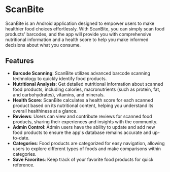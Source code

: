 # ScanBite

ScanBite is an Android application designed to empower users to make healthier food choices effortlessly. With ScanBite, you can simply scan food products' barcodes, and the app will provide you with comprehensive nutritional information and a health score to help you make informed decisions about what you consume.

## Features

- **Barcode Scanning**: ScanBite utilizes advanced barcode scanning technology to quickly identify food products.
- **Nutritional Analysis**: Get detailed nutritional information about scanned food products, including calories, macronutrients (such as protein, fat, and carbohydrates), vitamins, and minerals.
- **Health Score**: ScanBite calculates a health score for each scanned product based on its nutritional content, helping you understand its overall healthiness at a glance.
- **Reviews**: Users can view and contribute reviews for scanned food products, sharing their experiences and insights with the community.
- **Admin Control**: Admin users have the ability to update and add new food products to ensure the app's database remains accurate and up-to-date.
- **Categories**: Food products are categorized for easy navigation, allowing users to explore different types of foods and make comparisons within categories.
- **Save Favorites**: Keep track of your favorite food products for quick reference.
